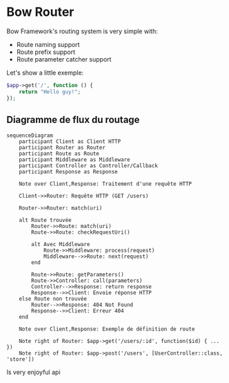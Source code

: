 # Bow Router

Bow Framework's routing system is very simple with:

- Route naming support
- Route prefix support
- Route parameter catcher support

Let's show a little exemple:

```php
$app->get('/', function () {
    return "Hello guy!";
});
```

## Diagramme de flux du routage

```mermaid
sequenceDiagram
    participant Client as Client HTTP
    participant Router as Router
    participant Route as Route
    participant Middleware as Middleware
    participant Controller as Controller/Callback
    participant Response as Response

    Note over Client,Response: Traitement d'une requête HTTP
    
    Client->>Router: Requête HTTP (GET /users)
    
    Router->>Router: match(uri)
    
    alt Route trouvée
        Router->>Route: match(uri)
        Route->>Route: checkRequestUri()
        
        alt Avec Middleware
            Route->>Middleware: process(request)
            Middleware-->>Route: next(request)
        end
        
        Route->>Route: getParameters()
        Route->>Controller: call(parameters)
        Controller-->>Response: return response
        Response-->>Client: Envoie réponse HTTP
    else Route non trouvée
        Router-->>Response: 404 Not Found
        Response-->>Client: Erreur 404
    end

    Note over Client,Response: Exemple de définition de route
    
    Note right of Router: $app->get('/users/:id', function($id) { ... })
    Note right of Router: $app->post('/users', [UserController::class, 'store'])
```

Is very enjoyful api

